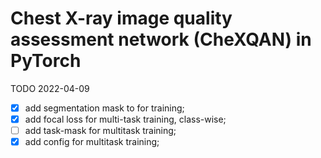 <!--
 * @Author: Baoyun Peng
 * @Date: 2021-10-11 14:08:56
 * @LastEditTime: 2022-04-09 23:23:31
 * @Description: 
 * 
-->
# Chest X-ray image quality assessment network (CheXQAN) in PyTorch

TODO
2022-04-09
- [x] add segmentation mask to for training;
- [x] add focal loss for multi-task training, class-wise;
- [ ] add task-mask for multitask training;
- [x] add config for multitask training;